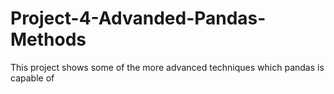 # Project-4-Advanded-Pandas-Methods
This project shows some of the more advanced techniques which pandas is capable of
